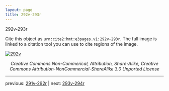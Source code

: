 ```yaml
---
layout: page
title: 292v-293r
---
```


292v-293r

Cite this object as `urn:cite2:hmt:e3pages.v1:292v-293r`.  The full image is linked to a citation tool you can use to cite regions of the image.

[![292v](http://www.homermultitext.org/iipsrv?IIIF=/project/homer/pyramidal/deepzoom/hmt/e3bifolio/v1/null.tif/full/800,/0/default.jpg)](http://www.homermultitext.org/ict2/?urn=urn:cite2:hmt:e3bifolio.v1:null) 

<p style="text-align: center; font-style: italic;">Creative Commons Non-Commerical, Attribution, Share-Alike, Creative Commons Attribution-NonCommercial-ShareAlike 3.0 Unported License</p>

---

previous: [291v-292r](../291v-292r/) | next: [293v-294r](../293v-294r/)